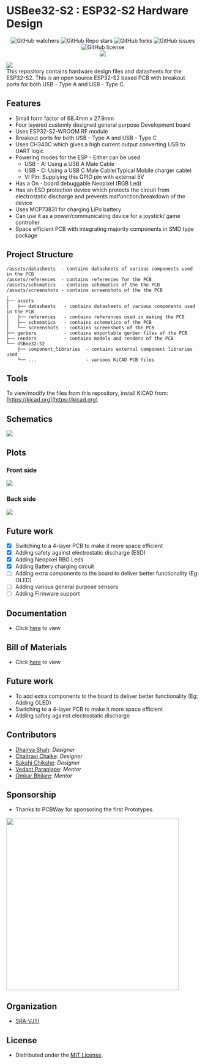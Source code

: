 # USBee32-S2 : ESP32-S2 Hardware Design

<p align="center">
<img alt="GitHub watchers" src="https://img.shields.io/github/watchers/dhairyashah1/USBee32-S2">
<img alt="GitHub Repo stars" src="https://img.shields.io/github/stars/dhairyashah1/USBee32-S2">
<img alt="GitHub forks" src="https://img.shields.io/github/forks/dhairyashah1/USBee32-S2">
<img alt="GitHub issues" src="https://img.shields.io/github/issues/dhairyashah1/USBee32-S2">
<img alt="GitHub license" src="https://img.shields.io/github/license/dhairyashah1/USBee32-S2">
  </br>
<img src="./assets/screenshots/logos/usbee32-s2-logo.jpeg" ></p>
<img src="./assets/screenshots/4-layer/general.png"/>
</br>
This repository contains hardware design files and datasheets for the ESP32-S2. This is an open source ESP32-S2 based PCB with breakout ports for both USB - Type A and USB - Type C.
</br>


## Features

* Small form factor of 68.4mm x 27.9mm
* Four layered customly designed general purpose Development board
* Uses ESP32-S2-WROOM RF module
* Breakout ports for both USB - Type A and USB - Type C
* Uses CH340C which gives a high current output converting USB to UART logic
* Powering modes for the ESP - Either can be used
  - USB - A: Using a USB A Male Cable
  - USB - C: Using a USB C Male Cable(Typical Mobile charger cable)
  - VI Pin: Supplying this GPIO pin with external 5V
* Has a On - board debuggable Neopixel (RGB Led)
* Has an ESD protection device which protects the circuit from electrostatic discharge and prevents malfunction/breakdown of the device
* Uses MCP73831 for charging LiPo battery
* Can use it as a power/communicating device for a joystick/ game controller
* Space efficient PCB with integrating majority components in SMD type package 


## Project Structure

```
/assets/datasheets  - contains datasheets of various components used in the PCB
/assets/references  - contains references for the PCB
/assets/schematics  - contains schematics of the the PCB
/assets/screenshots - contains screenshots of the the PCB
.
├── assets
│   ├── datasheets   - contains datasheets of various components used in the PCB         
│   ├── references   - contains references used in making the PCB
│   ├── schematics   - contains schematics of the PCB
│   └── screenshots  - contains screenshots of the PCB
├── gerbers          - contains exportable gerber files of the PCB
├── renders          - contains models and renders of the PCB
└── USBee32-S2       
    ├── component_libraries  - contains external component libraries used 
    └── ...                  - various KiCAD PCB files
```


## Tools

To view/modify the files from this repository, install KiCAD from: [https://kicad.org](https://kicad.org)

## Schematics

<img src="./assets/screenshots/4-layer/schematics.png"/>

## Plots
### Front side

<img src="./assets/screenshots/4-layer/front.png"/>


### Back side

<img src="./assets/screenshots/4-layer/back.png"/>


## Future work

- [x] Switching to a 4-layer PCB to make it more space efficient
- [x] Adding safety against electrostatic discharge (ESD)
- [x] Adding Neopixel RBG Leds
- [x] Adding Battery charging circuit
- [ ] Adding extra components to the board to deliver better functionality (Eg: OLED)
- [ ] Adding various general purpose sensors 
- [ ] Adding Firmware support

## Documentation
- Click [here](https://dhairyashah1.github.io/USBee32-S2/) to view

## Bill of Materials
- Click [here](https://docs.google.com/spreadsheets/d/1bL3xiH2Zh8nPkFcn60B3-9qF9RpFs6EWBHacvU51Qi4/edit#gid=0) to view

## Future work

- To add extra components to the board to deliver better functionality (Eg: Adding OLED)
- Switching to a 4-layer PCB to make it more space efficient
- Adding safety against electrostatic discharge

<!-- CONTRIBUTORS -->
## Contributors

- [Dhairya Shah](https://github.com/dhairyashah1): *Designer*
- [Chaitravi Chalke](https://github.com/chaitravi-ce): *Designer*
- [Sakshi Chikshe](https://github.com/Sakshi-0311): *Designer*
- [Vedant Paranjape](https://github.com/VedantParanjape): *Mentor*
- [Omkar Bhilare](https://github.com/ombhilare999): *Mentor*

## Sponsorship
- Thanks to PCBWay for sponsoring the first Prototypes.
<img src="./assets/screenshots/4-layer/pcbway_spons.jpeg" width="450"/>

## Organization
- [SRA-VJTI](https://github.com/SRA-VJTI)

## License
- Distributed under the [MIT License](https://github.com/dhairyashah1/pcb-design-ESP32-S2/blob/main/LICENSE).
